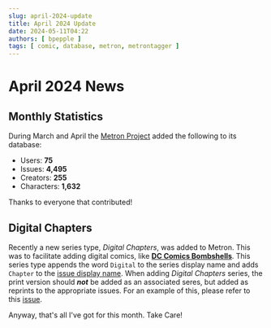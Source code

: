 ```yaml
---
slug: april-2024-update
title: April 2024 Update
date: 2024-05-11T04:22
authors: [ bpepple ]
tags: [ comic, database, metron, metrontagger ]
---
```


# April 2024 News

## Monthly Statistics

During March and April the [Metron Project](https://metron.cloud/) added the following to its database:

- Users: **75**
- Issues: **4,495**
- Creators: **255**
- Characters: **1,632**

Thanks to everyone that contributed!

## Digital Chapters

Recently a new series type, *Digital Chapters*, was added to Metron. This was to facilitate adding digital comics, like
**[DC Comics Bombshells](https://metron.cloud/series/dc-comics-bombshells-2015/)**. This series type appends the
word `Digital` to the series display name and adds `Chapter` to
the [issue display name](https://metron.cloud/issue/batman-beyond-2012-1/). When adding *Digital Chapters* series, the
print version should ***not*** be added as an associated seres, but added as reprints to the appropriate issues. For an
example of this, please refer to this [issue](https://metron.cloud/issue/batman-the-adventures-continue-2020-1-1/).

Anyway, that's all I've got for this month. Take Care!